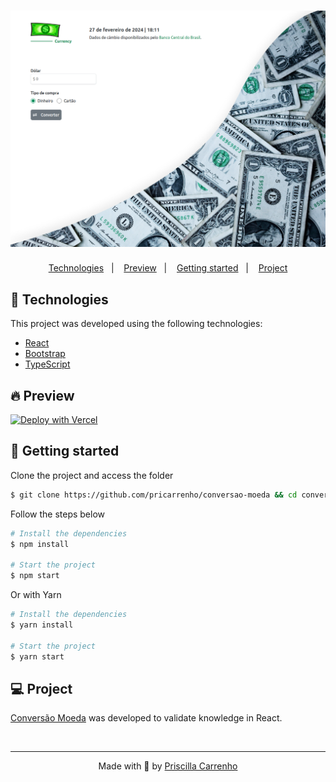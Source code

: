 <h1 align="center">
    <img alt="Site de Sorteios" title="Site de Sorteios" src=".github/assets/conversao-moeda.png" />
</h1>

<p align="center">
  <a href="#-technologies">Technologies</a>&nbsp;&nbsp;&nbsp;|&nbsp;&nbsp;&nbsp;
  <a href="#-preview">Preview</a>&nbsp;&nbsp;&nbsp;|&nbsp;&nbsp;&nbsp;
  <a href="#-Getting-started">Getting started</a>&nbsp;&nbsp;&nbsp;|&nbsp;&nbsp;&nbsp;
  <a href="#-project">Project</a>
</p>

## 🧪 Technologies

This project was developed using the following technologies:

- [React](https://react.dev/)
- [Bootstrap](https://getbootstrap.com)
- [TypeScript](https://www.typescriptlang.org/)

## 🔥 Preview

[![Deploy with Vercel](https://vercel.com/button)](https://conversao-moeda.pricarrenho.com.br/)

## 🚀 Getting started

Clone the project and access the folder

```bash
$ git clone https://github.com/pricarrenho/conversao-moeda && cd conversao-moeda
```

Follow the steps below

```bash
# Install the dependencies
$ npm install

# Start the project
$ npm start

```

Or with Yarn

```bash
# Install the dependencies
$ yarn install

# Start the project
$ yarn start

```

## 💻 Project

[Conversão Moeda](https://conversao-moeda.pricarrenho.com.br/) was developed to validate knowledge in React.

<br/>

---

<p align="center">
Made with 💜 by <a href="https://www.pricarrenho.com.br">Priscilla Carrenho</a> 
</p>
